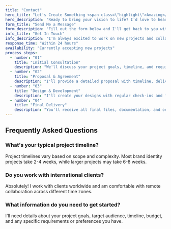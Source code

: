 ```yaml
---
title: "Contact"
hero_title: "Let's Create Something <span class=\"highlight\">Amazing</span>"
hero_description: "Ready to bring your vision to life? I'd love to hear about your project and explore how we can work together."
form_title: "Send Me a Message"
form_description: "Fill out the form below and I'll get back to you within 24 hours. Let me know about your project and how I can help."
info_title: "Get In Touch"
info_description: "I'm always excited to work on new projects and collaborate with passionate people. Let's discuss how we can bring your vision to life."
response_time: "Within 24 hours"
availability: "Currently accepting new projects"
process_steps:
  - number: "01"
    title: "Initial Consultation"
    description: "We'll discuss your project goals, timeline, and requirements to ensure we're aligned from the start."
  - number: "02"
    title: "Proposal & Agreement"
    description: "I'll provide a detailed proposal with timeline, deliverables, and investment required for your project."
  - number: "03"
    title: "Design & Development"
    description: "I'll create your designs with regular check-ins and feedback sessions to ensure we're on the right track."
  - number: "04"
    title: "Final Delivery"
    description: "You'll receive all final files, documentation, and ongoing support to ensure successful implementation."
---
```


## Frequently Asked Questions

### What's your typical project timeline?
Project timelines vary based on scope and complexity. Most brand identity projects take 2-4 weeks, while larger projects may take 6-8 weeks.

### Do you work with international clients?
Absolutely! I work with clients worldwide and am comfortable with remote collaboration across different time zones.

### What information do you need to get started?
I'll need details about your project goals, target audience, timeline, budget, and any specific requirements or preferences you have.
